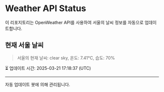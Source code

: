 
# Weather API Status

이 리포지토리는 OpenWeather API를 사용하여 서울의 날씨 정보를 자동으로 업데이트합니다.

## 현재 서울 날씨
> 서울의 현재 날씨: clear sky, 온도: 7.41°C, 습도: 70%

⏳ 업데이트 시간: 2025-03-21 17:18:37 (UTC)

---
자동 업데이트 봇에 의해 관리됩니다.
